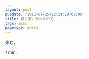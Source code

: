 ```yaml
---
layout: post
pubdate: "2012-07-25T22:19:29+09:00"
title: 早く家に帰れたので
tags: misc
pagetype: posts
---
```

休む。

1 min.

